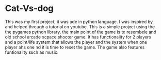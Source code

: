# Cat-Vs-dog
This was my first project, it was ade in python language. I was inspired by and helped through a tutorial on youtube. 
This is a simple project using the the pygames python library. the main point of the game is to resembele and old school arcade scpace shooter game.
It has functionality for 2 players and a point/life system that allows the player and the system when one player ahs one nd it is time to reset the game.
The game also features funtionality such as music.
